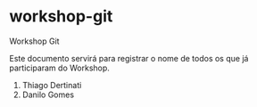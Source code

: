# workshop-git
 Workshop Git

 Este documento servirá para registrar o nome de todos os que já participaram do Workshop. 

1. Thiago Dertinati
2. Danilo Gomes